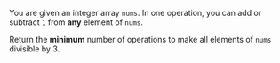 You are given an integer array `nums`. In one operation, you can add or subtract `1` from **any** element of `nums`.

Return the **minimum** number of operations to make all elements of `nums` divisible by 3.